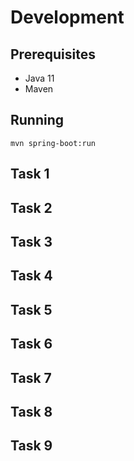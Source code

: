 # Development

## Prerequisites
- Java 11
- Maven

## Running
```shell
mvn spring-boot:run
```

## Task 1
## Task 2
## Task 3
## Task 4
## Task 5
## Task 6
## Task 7
## Task 8
## Task 9

